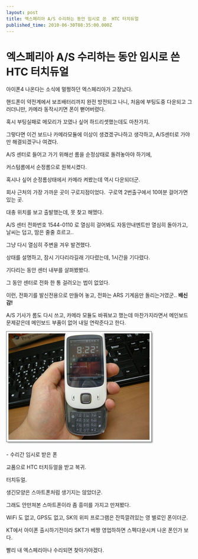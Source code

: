 ```yaml
---
layout: post
title: 엑스페리아 A/S 수리하는 동안 임시로 쓴  HTC 터치듀얼
published_time: 2010-06-30T08:35:00.000Z
---
```


# 엑스페리아 A/S 수리하는 동안 임시로 쓴  HTC 터치듀얼


아이폰4 나온다는 소식에 멀쩡하던 엑스페리아가 고장났다.

핸드폰이 약전계에서 보조배터리까지 완전 방전되고 나니, 처음에 부팅도중 다운되고 그러더니만, 카메라 동작시키면 폰이 뻗어버렸다.

혹시 부팅실패로 메모리가 꼬였나 싶어 하드리셋했는데도 마찬가지.

그렇다면 이건 보드나 카메라모듈에 이상이 생겼겠구나하고 생각하고, A/S센터로 가야만 해결되겠구나 여겼다.

A/S 센터로 들어고 가기 위해선 롬을 순정상태로 돌려놓아야 하기에,

커스텀롬에서 순정롬으로 원복시켰다.

혹시나 싶어 순정롬상태에서 카메라 켜봤는데 역시 다운되더군.

회사 근처의 가장 가까운 곳이 구로지점이었다.  구로역 2번출구에서 10여분 걸어가면 있는 곳.

대충 위치를 보고 출발했는데, 못 찾고 해멨다.

A/S 센터 전화번호 1544-0110 로 열심히 걸어봐도 자동안내멘트만 열심히 돌아가고, 날씨는 덥고, 땀은 줄줄 흐르고..

그냥 다시 열심히 주변을 겨우 발견했다.

상태를 설명하고, 잠시 기다리라길래 기다렸는데, 1시간을 기다렸다.

기다리는 동안 센터 내부를 살펴봤봤다.

그 동안 센터로 전화 한 통 걸려오는 법이 없었다.

이런, 전화기를 발신전용으로 만들어 놓고, 전화는 ARS 기계음만 돌리는거였군.. **배신감!**

A/S 기사가 롬도 다시 쓰고, 카메라 모듈도 바꿔보고 했는데 마찬가지라면서 메인보드 문제같은데 메인보드 부품이 없어 내일 연락준다고 한다.

![](../pds/201006/30/80/a0109780_4c2a812d0edc5.jpg)

\- 수리간 임시로 받은 폰

교품으로 HTC 터치듀얼을 받고 복귀.

터치듀얼.

생긴모양은 스마트폰처럼 생기지는 않았더군.

그래도 안만져본 스마트폰이라 좀 흥미를 가지고 만져봤다.

WiFi 도 없고, GPS도 없고, SK의 위피 프로그램은 잔뜩깔려있는 영 별로인 폰이더군.

KT에서 아이폰 출시하기전이라 SKT가 베짱 영업하하면 스펙다운시켜 나온 폰인가 보다.

빨리 내 엑스페리아나 수리되면 찾아가야겠다.

